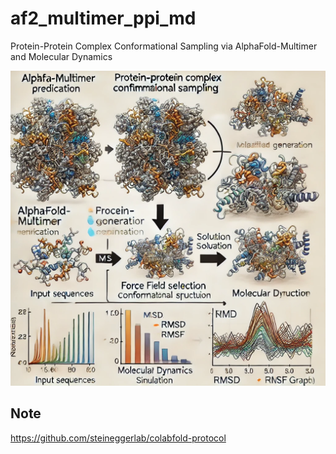 # af2_multimer_ppi_md
Protein-Protein Complex Conformational Sampling via AlphaFold-Multimer and Molecular Dynamics


![gen by DALL.E](https://github.com/AspirinCode/af2_multimer_ppi_md/blob/main/figure/af2_multimer_ppi_md_figure.png)











## Note

https://github.com/steineggerlab/colabfold-protocol





